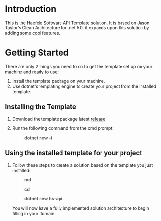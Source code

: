 # Introduction 

This is the Haefele Software API Template solution. It is based on Jason Taylor's Clean Architecture for .net 5.0. it expands upon this solution by adding some cool features.

# Getting Started

There are only 2 things you need to do to get the template set up on your machine and ready to use:

1. Install the template package on your machine.
2. Use dotnet's templating engine to create your project from the installed template.

## Installing the Template

1. Download the template package latest [release](https://github.com/haefele-software/base-api/releases)  
     
2. Run the following command from the cmd prompt:

   > **dotnet new -i <PATH-TO-DOWNLOADED-PACKAGE>**
   
## Using the installed template for your project

1. Follow these steps to create a solution based on the template you just installed:

   > **md <project-name>**
   
   > **cd <project-name>**
   
   > **dotnet new hs-api**

   You will now have a fully implemented solution architecture to begin filling in your domain. 
